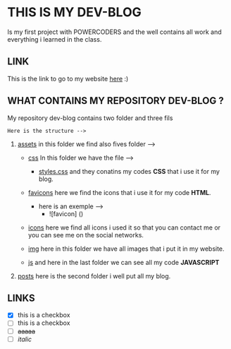 # THIS IS MY DEV-BLOG

Is my first project with POWERCODERS and the well contains all work and everything i learned in the class.

## LINK

This is the link to go to my website [here](https://syamandshaker.github.io/dev-blog/) :)

## WHAT CONTAINS MY REPOSITORY DEV-BLOG ?

 My repository dev-blog contains two folder and three fils
 
    Here is the structure -->

 1. [assets](https://github.com/SyamandShaker/dev-blog/tree/gh-pages/assets) in this folder we find also fives folder -->

    - [css](https://github.com/SyamandShaker/dev-blog/tree/gh-pages/assets/css)
    In this folder we have the file -->

      - [styles.css](https://github.com/SyamandShaker/dev-blog/tree/gh-pages/assets/css/styles.css) and they conatins my codes **CSS** that i use it for my blog.

    - [favicons](https://github.com/SyamandShaker/dev-blog/tree/gh-pages/assets/favicons) here we find the icons that i use it for my code **HTML**.
      - here is an exemple -->
         - ![favicon] ()
  
    - [icons](https://github.com/SyamandShaker/dev-blog/tree/gh-pages/assets/icons) here we find all icons i used it so that you can contact me or you can see me on the social networks.
  
    - [img](https://github.com/SyamandShaker/dev-blog/tree/gh-pages/assets/img) here in this folder we have all images that i put it in my website. 
    
    -  [js](https://github.com/SyamandShaker/dev-blog/tree/gh-pages/assets/js) and here in the last folder we can see all my code **JAVASCRIPT**
  
1. [posts](https://github.com/SyamandShaker/dev-blog/tree/gh-pages/posts) here is the second folder i well put all my blog. 

## LINKS



- [X] this is a checkbox
- [ ] this is a checkbox
- [ ] ~~aaaaa~~
- [ ] *italic*